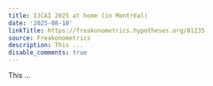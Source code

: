 ```yaml
---
title: IJCAI 2025 at home (in Montréal)
date: '2025-08-10'
linkTitle: https://freakonometrics.hypotheses.org/81235
source: Freakonometrics
description: This ...
disable_comments: true
---
```

This ...